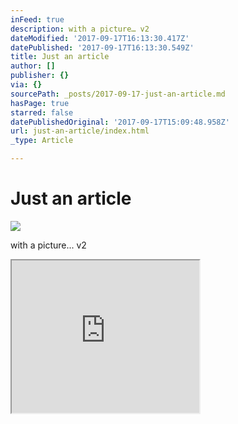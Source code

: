 ```yaml
---
inFeed: true
description: with a picture… v2
dateModified: '2017-09-17T16:13:30.417Z'
datePublished: '2017-09-17T16:13:30.549Z'
title: Just an article
author: []
publisher: {}
via: {}
sourcePath: _posts/2017-09-17-just-an-article.md
hasPage: true
starred: false
datePublishedOriginal: '2017-09-17T15:09:48.958Z'
url: just-an-article/index.html
_type: Article

---
```

# Just an article
![](https://the-grid-user-content.s3-us-west-2.amazonaws.com/e0261adb-1663-423e-90af-a77dfbc2a12e.png)

with a picture... v2

<iframe src="https://the-grid.github.io/ed-userhtml/?g=eJx9jzFuwzAMRfecQtAeE0i2wPKQiwiMRCtKbMkg6Ri9fZV6aNECHfk-PvhfL4HzogblowQTaSQ2wsFZABQhlW7JRYlJtAt1hodAA1m7h9ihh709HHo0ERWPLTvG6uxtVa3lWutzRn7a71BxmpxVXukH5LqW-IcKvsjZESdp9M40OntXXeQCsG3br13tgsCESrD_hjYvz-lfmTxjordQTC3cxfyYPBX_NckzRX8-dUtJ1kDTxeHwCTa0bLQ" height="244" style=""></iframe>